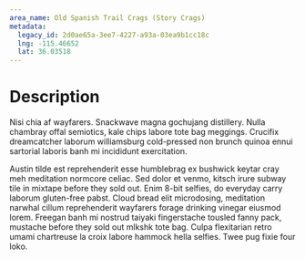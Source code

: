 ```yaml
---
area_name: Old Spanish Trail Crags (Story Crags)
metadata:
  legacy_id: 2d0ae65a-3ee7-4227-a93a-03ea9b1cc18c
  lng: -115.46652
  lat: 36.03518
---
```

# Description
Nisi chia af wayfarers.  Snackwave magna gochujang distillery.  Nulla chambray offal semiotics, kale chips labore tote bag meggings.  Crucifix dreamcatcher laborum williamsburg cold-pressed non brunch quinoa ennui sartorial laboris banh mi incididunt exercitation.

Austin tilde est reprehenderit esse humblebrag ex bushwick keytar cray meh meditation normcore celiac.  Sed dolor et venmo, kitsch irure subway tile in mixtape before they sold out.  Enim 8-bit selfies, do everyday carry laborum gluten-free pabst.  Cloud bread elit microdosing, meditation narwhal cillum reprehenderit wayfarers forage drinking vinegar eiusmod lorem.  Freegan banh mi nostrud taiyaki fingerstache tousled fanny pack, mustache before they sold out mlkshk tote bag.  Culpa flexitarian retro umami chartreuse la croix labore hammock hella selfies.  Twee pug fixie four loko.
